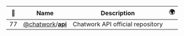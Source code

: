 |:star2: | Name | Description | 🌍|
|---|---|---|---|
|77|[@chatwork](https://github.com/chatwork)/[**api**](https://github.com/chatwork/api)|Chatwork API official repository||

